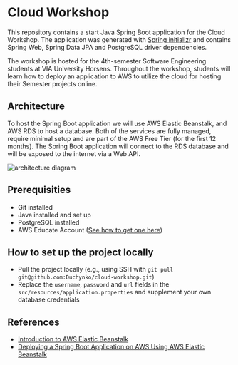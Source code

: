 # Cloud Workshop

This repository contains a start Java Spring Boot application for the Cloud Workshop. The application was generated with [Spring initializr](https://start.spring.io/#!type=maven-project&language=java&platformVersion=2.4.4.RELEASE&packaging=jar&jvmVersion=11&groupId=com.jakubduchon&artifactId=webapi-demo&name=webapi-demo&description=Demo%20project%20for%20the%20Cloud%20Workshop&packageName=com.jakubduchon.webapi-demo&dependencies=web,data-jpa,postgresql) and contains Spring Web, Spring Data JPA and PostgreSQL driver dependencies.

The workshop is hosted for the 4th-semester Software Engineering students at VIA University Horsens. Throughout the workshop, students will learn how to deploy an application to AWS to utilize the cloud for hosting their Semester projects online.

## Architecture

To host the Spring Boot application we will use AWS Elastic Beanstalk, and AWS RDS to host a database. Both of the services are fully managed, require minimal setup and are part of the AWS Free Tier (for the first 12 months). The Spring Boot application will connect to the RDS database and will be exposed to the internet via a Web API.

![architecture diagram](https://github.com/Duchynko/cloud-workshop/blob/main/docs/architecture.png?raw=true "Architecture diagram")

## Prerequisities

- Git installed
- Java installed and set up
- PostgreSQL installed
- AWS Educate Account ([See how to get one here](docs/AWS_EDUCATE.md))

## How to set up the project locally

- Pull the project locally (e.g., using SSH with `git pull git@github.com:Duchynko/cloud-workshop.git`)
- Replace the `username`, `password` and `url` fields in the `src/resources/application.properties` and supplement your own database credentials

## References

- [Introduction to AWS Elastic Beanstalk](https://www.youtube.com/watch?v=uiM1xzOX8Qg)
- [Deploying a Spring Boot Application on AWS Using AWS Elastic Beanstalk](https://aws.amazon.com/blogs/devops/deploying-a-spring-boot-application-on-aws-using-aws-elastic-beanstalk/)
